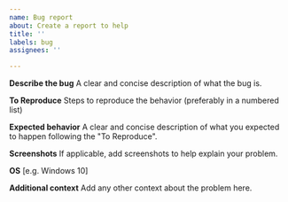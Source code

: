 ```yaml
---
name: Bug report
about: Create a report to help
title: ''
labels: bug
assignees: ''

---
```


**Describe the bug**
A clear and concise description of what the bug is.

**To Reproduce**
Steps to reproduce the behavior (preferably in a numbered list)

**Expected behavior**
A clear and concise description of what you expected to happen following the "To Reproduce".

**Screenshots**
If applicable, add screenshots to help explain your problem.

**OS**
[e.g. Windows 10]

**Additional context**
Add any other context about the problem here.
